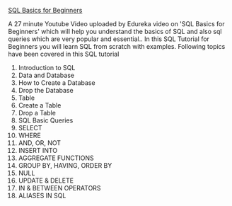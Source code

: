 [SQL Basics for Beginners](https://www.youtube.com/watch?v=zbMHLJ0dY4w)

A 27 minute Youtube Video uploaded by Edureka video on 'SQL Basics for Beginners' which will help you understand the basics of SQL and also sql queries which are very popular and essential.. 
In this SQL Tutorial for Beginners you will learn SQL from scratch with examples.  Following topics have been covered in this SQL tutorial
<ol>
 <li>Introduction to SQL</li>
 <li>Data and Database</li>
 <li>How to Create a Database     
 <li>Drop the Database 
 <li>Table </li>
 <li>Create a Table </li>
 <li>Drop a Table </li>
<li>SQL Basic Queries </li>
<li>SELECT </li>
<li>WHERE </li>
<li>AND, OR, NOT </li>
<li>INSERT INTO </li>
<li>AGGREGATE FUNCTIONS </li>
<li>GROUP BY, HAVING, ORDER BY </li>
<li>NULL </li>
<li>UPDATE & DELETE </li>
<li>IN & BETWEEN OPERATORS </li>
<li> ALIASES IN SQL </li>
</ol>
